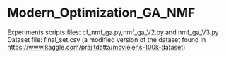 # Modern_Optimization_GA_NMF
Experiments scripts files: cf_nmf_ga.py,nmf_ga_V2.py and nmf_ga_V3.py
Dataset file: final_set.csv (a modified version of the dataset found in https://www.kaggle.com/prajitdatta/movielens-100k-dataset)
